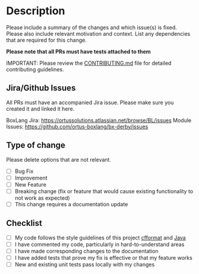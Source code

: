 # Description

Please include a summary of the changes and which issue(s) is fixed. Please also include relevant motivation and context. List any dependencies that are required for this change.

**Please note that all PRs must have tests attached to them**

IMPORTANT: Please review the [CONTRIBUTING.md](../CONTRIBUTING.md) file for detailed contributing guidelines.

## Jira/Github Issues

All PRs must have an accompanied Jira issue. Please make sure you created it and linked it here.

BoxLang Jira: https://ortussolutions.atlassian.net/browse/BL/issues
Module Issues: https://github.com/ortus-boxlang/bx-derby/issues


## Type of change

Please delete options that are not relevant.

- [ ] Bug Fix
- [ ] Improvement
- [ ] New Feature
- [ ] Breaking change (fix or feature that would cause existing functionality to not work as expected)
- [ ] This change requires a documentation update

## Checklist

- [ ] My code follows the style guidelines of this project [cfformat](../.cfformat.json) and [Java](../ortus-java-style.xml)
- [ ] I have commented my code, particularly in hard-to-understand areas
- [ ] I have made corresponding changes to the documentation
- [ ] I have added tests that prove my fix is effective or that my feature works
- [ ] New and existing unit tests pass locally with my changes
